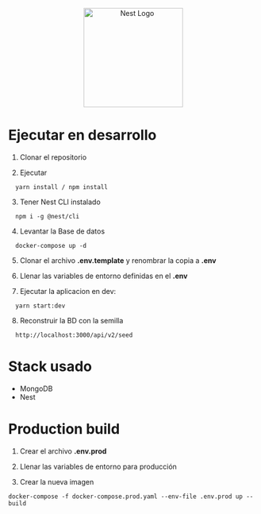 <p align="center">
  <a href="http://nestjs.com/" target="blank"><img src="https://nestjs.com/img/logo-small.svg" width="200" alt="Nest Logo" /></a>
</p>

# Ejecutar en desarrollo

1. Clonar el repositorio

2. Ejecutar
```
  yarn install / npm install
```

3. Tener Nest CLI instalado
```
  npm i -g @nest/cli
```

4. Levantar la Base de datos
```
  docker-compose up -d
```

5. Clonar el archivo __.env.template__ y renombrar la copia a __.env__

6. Llenar las variables de entorno definidas en el __.env__

7. Ejecutar la aplicacion en dev: 
```
  yarn start:dev
```

8. Reconstruir la BD con la semilla
```
  http://localhost:3000/api/v2/seed
```

# Stack usado
* MongoDB
* Nest

# Production build

1. Crear el archivo __.env.prod__

2. Llenar las variables de entorno para producción

3. Crear la nueva imagen
```
docker-compose -f docker-compose.prod.yaml --env-file .env.prod up --build
```